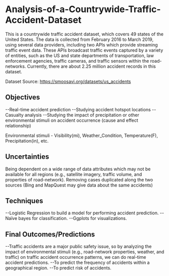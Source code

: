 # Analysis-of-a-Countrywide-Traffic-Accident-Dataset

This is a countrywide traffic accident dataset, which covers 49 states of the United States. The data is collected from February 2016 to March 2019, using several data providers, including two APIs which provide streaming traffic event data. These APIs broadcast traffic events captured by a variety of entities, such as the US and state departments of transportation, law enforcement agencies, traffic cameras, and traffic sensors within the road-networks. Currently, there are about 2.25 million accident records in this dataset.

Dataset Source: https://smoosavi.org/datasets/us_accidents 


## Objectives
--Real-time accident prediction
--Studying accident hotspot locations
--Casualty analysis
--Studying the impact of precipitation or other environmental stimuli on accident occurrence (cause and effect relationship) 

Environmental stimuli - Visibility(mi), Weather_Condition, Temperature(F), Precipitation(in), etc.


## Uncertainties
Being dependent on a wide range of data attributes which may not be available for all regions (e.g., satellite imagery, traffic volume, and properties of road-network).
Removing cases duplicated along the two sources (Bing and MapQuest may give data about the same accidents)


## Techniques
--Logistic Regression to build a model for performing accident prediction.
--Naïve bayes for classification.
--Ggplots for visualizations.


## Final Outcomes/Predictions
--Traffic accidents are a major public safety issue, so by analyzing the impact of environmental stimuli (e.g., road-network properties, weather, and traffic) on traffic accident occurrence patterns, we can do real-time accident predictions.
--To predict the frequency of accidents within a geographical region.
--To predict risk of accidents.

